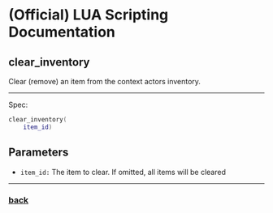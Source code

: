 
# (Official) LUA Scripting Documentation

## clear_inventory

Clear (remove) an item from the context actors inventory.

___

Spec:

```lua
clear_inventory(
	item_id)
```

## Parameters

- `item_id:` The item to clear. If omitted, all items will be cleared

___

### [back](../inventory)
